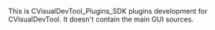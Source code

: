 This is CVisualDevTool_Plugins_SDK plugins development for CVisualDevTool. It doesn't contain the main GUI sources.

